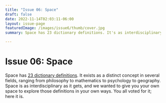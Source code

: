 ```yaml
---
title: "Issue 06: Space"
draft: false
date: 2022-11-14T02:03:11-06:00
layout: issue-page
featuredImage: /images/issue6/thumb/cover.jpg
summary: Space has 23 dictionary definitions. It's as interdisciplinary as it gets, and for this issue, we wanted to give you your own space to explore these definitions in your own ways.

---
```


# Issue 06: Space

Space has [23 dictionary definitions](https://www.dictionary.com/browse/space). It exists as a distinct concept in several fields, ranging from philosophy to mathematics to psychology to geography. Space is as interdisciplinary as it gets, and we wanted to give you your own space to explore those definitions in your own ways. You all voted for it; here it is.
